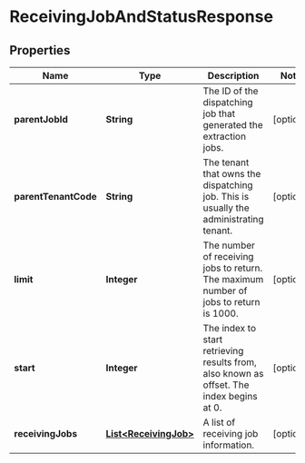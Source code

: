 

# ReceivingJobAndStatusResponse


## Properties

| Name | Type | Description | Notes |
|------------ | ------------- | ------------- | -------------|
|**parentJobId** | **String** | The ID of the dispatching job that generated the extraction jobs. |  [optional] |
|**parentTenantCode** | **String** | The tenant that owns the dispatching job. This is usually the administrating tenant. |  [optional] |
|**limit** | **Integer** | The number of receiving jobs to return. The maximum number of jobs to return is 1000. |  [optional] |
|**start** | **Integer** | The index to start retrieving results from, also known as offset. The index begins at 0. |  [optional] |
|**receivingJobs** | [**List&lt;ReceivingJob&gt;**](ReceivingJob.md) | A list of receiving job information. |  [optional] |



